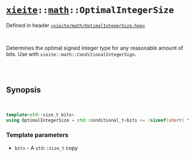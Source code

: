 # [`xieite`](../../README.md)`::`[`math`](../../docs/math.md)`::OptimalIntegerSize`
Defined in header [`<xieite/math/OptimalIntegerSize.hpp>`](../../include/xieite/math/OptimalIntegerSize.hpp)

<br/>

Determines the optimal signed integer type for any reasonable amount of bits. Use with `xieite::math::ConditionalIntegerSign`.

<br/><br/>

## Synopsis

<br/>

```cpp
template<std::size_t bits>
using OptimalIntegerSize = std::conditional_t<bits <= (sizeof(short) * CHAR_BIT), short, std::conditional_t<bits <= (sizeof(int) * CHAR_BIT), int, std::conditional_t<bits <= (sizeof(long) * CHAR_BIT), long, long long>>>;
```
### Template parameters
- `bits` - A `std::size_t` copy
